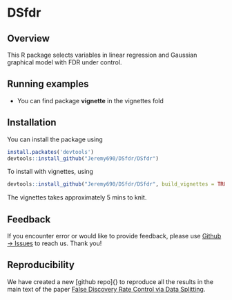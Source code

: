 # DSfdr
## Overview
This R package selects variables in linear regression and Gaussian graphical model with FDR under control.

## Running examples
- You can find package **vignette** in the vignettes fold


## Installation

You can install the package using 

```R
install.packates('devtools')
devtools::install_github("Jeremy690/DSfdr/DSfdr")
```

To install with vignettes, using 

```R
devtools::install_github("Jeremy690/DSfdr/DSfdr", build_vignettes = TRUE)
```

The vignettes takes approximately 5 mins to knit.


## Feedback

If you encounter error or would like to provide feedback, please use [Github -> Issues](https://github.com/LinBuyu/DSfdr/issues) to reach us. Thank you! 


## Reproducibility

We have created a new [github repo]{}  to reproduce all the results in the main text of the paper [False Discovery Rate Control via Data Splitting](https://arxiv.org/pdf/2002.08542.pdf). 
